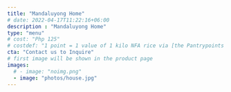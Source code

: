 ```yaml
---
title: "Mandaluyong Home"
# date: 2022-04-17T11:22:16+06:00
description : "Mandaluyong Home"
type: "menu"
# cost: "Php 125"
# costdef: "1 point = 1 value of 1 kilo NFA rice via [the Pantrypoints system](https://pantrypoints.com)"
cta: "Contact us to Inquire"
# first image will be shown in the product page
images:
  # - image: "noimg.png"
  - image: "photos/house.jpg"
---
```

